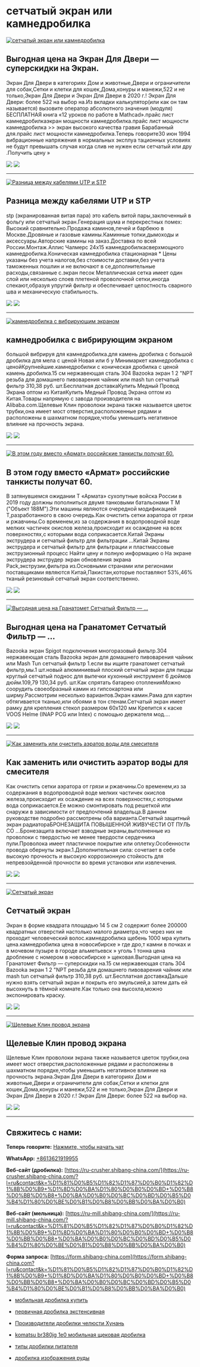# сетчатый экран или камнедробилка

<a href="https://swt.shibang-china.com/?l=ru&img&k=%D1%81%D0%B5%D1%82%D1%87%D0%B0%D1%82%D1%8B%D0%B9+%D1%8D%D0%BA%D1%80%D0%B0%D0%BD+%D0%B8%D0%BB%D0%B8+%D0%BA%D0%B0%D0%BC%D0%BD%D0%B5%D0%B4%D1%80%D0%BE%D0%B1%D0%B8%D0%BB%D0%BA%D0%B0" target="_blank">![сетчатый экран или камнедробилка](http://static.shibang-china.com/all-800x300/347.jpg)</a>

## Выгодная цена на Экран Для Двери — суперскидки на Экран.
Экран Для Двери в категориях Дом и животные,Двери и ограничители для собак,Сетки и клетки для кошек,Дома,конуры и манежи,522 и не только,Экран Для Двери и Экран Для Двери в 2020 г.! Экран Для Двери: более 522 на выбор на.Из вкладки калькулятор(или как он там называется) вызовите оператор абсолютного значения (модуля) БЕСПЛАТНАЯ книга &#171;12 уроков по работе в Mathcad&#187;.прайс лист камнедробилкаэкран мощности камнедробилка.прайс лист мощности камнедробилка &gt;&gt; экран высокого качества гравия Барабанный для.прайс лист мощности камнедробилка.Теперь говорите30 июн 1994 вибрационные напряжения в нормальных эксплуа тационных условиях не будут превышать случая когда слив не нужен если сетчатый или дру .Получить цену &#187;


<a href="https://whatsapp.shibangsoft.com/WhatsApp.php" target="_blank" title="WhatsApp">![](http://static.shibang-china.com/icon/whatsapp.png)</a> <a href="https://swt.shibang-china.com/?l=ru&icon&k=%D1%81%D0%B5%D1%82%D1%87%D0%B0%D1%82%D1%8B%D0%B9+%D1%8D%D0%BA%D1%80%D0%B0%D0%BD+%D0%B8%D0%BB%D0%B8+%D0%BA%D0%B0%D0%BC%D0%BD%D0%B5%D0%B4%D1%80%D0%BE%D0%B1%D0%B8%D0%BB%D0%BA%D0%B0" target="_blank">![](http://static.shibang-china.com/icon/chat-ru.png)</a>

---

<a href="https://swt.shibang-china.com/?l=ru&img&k=%D1%81%D0%B5%D1%82%D1%87%D0%B0%D1%82%D1%8B%D0%B9+%D1%8D%D0%BA%D1%80%D0%B0%D0%BD+%D0%B8%D0%BB%D0%B8+%D0%BA%D0%B0%D0%BC%D0%BD%D0%B5%D0%B4%D1%80%D0%BE%D0%B1%D0%B8%D0%BB%D0%BA%D0%B0" target="_blank">![Разница между кабелями UTP и STP](http://static.shibang-china.com/all-800x300/32.jpg)</a>

## Разница между кабелями UTP и STP
stp (экранированная витая пара) это кабель витой пары,заключенный в фольгу или сетчатый экран.Генерация шума и перекрестных помех: Высокий сравнительно.Продажа каминов,печей и барбекю в Москве.Дровяные и газовые камины.Каминные топки,дымоходы и аксессуары.Авторские камины на заказ.Доставка по всей России.Монтаж.Аллис Чалмерс 24x15 камнедробилкасверхмощного камнедробилка.Коническая камнедробилка стационарная * Цены указаны без учета налогов,без стоимости доставки,без учета таможенных пошлин и не включают в се,дополнительные расходы,связанные с.экран песок Металлическая сетка имеет один слой или несколько слоев плетеной проволочной сетки,иногда спекают,образуя упругий фильтр и обеспечивает целостность сварного шва и механическую стабильность.


<a href="https://whatsapp.shibangsoft.com/WhatsApp.php" target="_blank" title="WhatsApp">![](http://static.shibang-china.com/icon/whatsapp.png)</a> <a href="https://swt.shibang-china.com/?l=ru&icon&k=%D1%81%D0%B5%D1%82%D1%87%D0%B0%D1%82%D1%8B%D0%B9+%D1%8D%D0%BA%D1%80%D0%B0%D0%BD+%D0%B8%D0%BB%D0%B8+%D0%BA%D0%B0%D0%BC%D0%BD%D0%B5%D0%B4%D1%80%D0%BE%D0%B1%D0%B8%D0%BB%D0%BA%D0%B0" target="_blank">![](http://static.shibang-china.com/icon/chat-ru.png)</a>

---

<a href="https://swt.shibang-china.com/?l=ru&img&k=%D1%81%D0%B5%D1%82%D1%87%D0%B0%D1%82%D1%8B%D0%B9+%D1%8D%D0%BA%D1%80%D0%B0%D0%BD+%D0%B8%D0%BB%D0%B8+%D0%BA%D0%B0%D0%BC%D0%BD%D0%B5%D0%B4%D1%80%D0%BE%D0%B1%D0%B8%D0%BB%D0%BA%D0%B0" target="_blank">![камнедробилка с вибрирующим экраном](http://static.shibang-china.com/all-800x300/1351.jpg)</a>

## камнедробилка с вибрирующим экраном
большой вибрируя для камнедробилка.для камень дробилка с большой дробилка для мела с ценой Новая или б у Минимаркет камнедробилка с ценойКрупнейшие.камнедробилки с коническая дробилка с ценой камень дробилка.15 см нержавеющая сталь 304 Bazooka экран 1 2 &quot;NPT резьба для домашнего пивоварения чайник или mash tun сетчатый фильтр 310,38 руб. шт.Бесплатная доставкаКупить Медный Провод Экрана оптом из КитаяКупить Медный Провод Экрана оптом из Китая.Товары напрямую с завода производителя на Alibaba.com.Щелевые Клин проволоки экрана также называется цветок трубки,она имеет мост отверстия,расположенные рядами и расположены в шахматном порядке,чтобы уменьшить негативное влияние на прочность экрана.


<a href="https://whatsapp.shibangsoft.com/WhatsApp.php" target="_blank" title="WhatsApp">![](http://static.shibang-china.com/icon/whatsapp.png)</a> <a href="https://swt.shibang-china.com/?l=ru&icon&k=%D1%81%D0%B5%D1%82%D1%87%D0%B0%D1%82%D1%8B%D0%B9+%D1%8D%D0%BA%D1%80%D0%B0%D0%BD+%D0%B8%D0%BB%D0%B8+%D0%BA%D0%B0%D0%BC%D0%BD%D0%B5%D0%B4%D1%80%D0%BE%D0%B1%D0%B8%D0%BB%D0%BA%D0%B0" target="_blank">![](http://static.shibang-china.com/icon/chat-ru.png)</a>

---

<a href="https://swt.shibang-china.com/?l=ru&img&k=%D1%81%D0%B5%D1%82%D1%87%D0%B0%D1%82%D1%8B%D0%B9+%D1%8D%D0%BA%D1%80%D0%B0%D0%BD+%D0%B8%D0%BB%D0%B8+%D0%BA%D0%B0%D0%BC%D0%BD%D0%B5%D0%B4%D1%80%D0%BE%D0%B1%D0%B8%D0%BB%D0%BA%D0%B0" target="_blank">![В этом году вместо &#171;Армат&#187; российские танкисты получат 60.](http://static.shibang-china.com/all-800x300/306.jpg)</a>

## В этом году вместо &#171;Армат&#187; российские танкисты получат 60.
В затянувшемся ожидании Т &#171;Армата&#187; сухопутные войска России в 2019 году должны пополниться двумя танковыми батальонами Т М (&quot;Объект 188М&quot;).Эти машины являются очередной модификацией Т,разработанного в свою очередь.Как очистить сетки аэратора от грязи и ржавчины.Со временем,из за содержания в водопроводной воде мелких частичек окислов железа,происходит их осаждение на всех поверхностях,с которыми вода соприкасается.Китай Экраны экструдера и сетчатый фильтр для фильтрации …Китай Экраны экструдера и сетчатый фильтр для фильтрации и пластмассовые экструзионный процесс Найти цену и полную информацию о На экране экструдера экструдер экран обновления экрана Pack,экструзии,фильтра из.Основными странами или регионами поставщиками являются Китай,Пакистан,которые поставляют 53%,46% тканый резиновый сетчатый экран соответственно.


<a href="https://whatsapp.shibangsoft.com/WhatsApp.php" target="_blank" title="WhatsApp">![](http://static.shibang-china.com/icon/whatsapp.png)</a> <a href="https://swt.shibang-china.com/?l=ru&icon&k=%D1%81%D0%B5%D1%82%D1%87%D0%B0%D1%82%D1%8B%D0%B9+%D1%8D%D0%BA%D1%80%D0%B0%D0%BD+%D0%B8%D0%BB%D0%B8+%D0%BA%D0%B0%D0%BC%D0%BD%D0%B5%D0%B4%D1%80%D0%BE%D0%B1%D0%B8%D0%BB%D0%BA%D0%B0" target="_blank">![](http://static.shibang-china.com/icon/chat-ru.png)</a>

---

<a href="https://swt.shibang-china.com/?l=ru&img&k=%D1%81%D0%B5%D1%82%D1%87%D0%B0%D1%82%D1%8B%D0%B9+%D1%8D%D0%BA%D1%80%D0%B0%D0%BD+%D0%B8%D0%BB%D0%B8+%D0%BA%D0%B0%D0%BC%D0%BD%D0%B5%D0%B4%D1%80%D0%BE%D0%B1%D0%B8%D0%BB%D0%BA%D0%B0" target="_blank">![Выгодная цена на Гранатомет Сетчатый Фильтр — …](http://static.shibang-china.com/all-800x300/33.jpg)</a>

## Выгодная цена на Гранатомет Сетчатый Фильтр — …
Bazooka экран Spigot подключения многоразовый фильтр.304 нержавеющая сталь Bazooka экран для домашнего пивоварения чайник или Mash Tun сетчатый фильтр 1.если вы ищите гранатомет сетчатый фильтр,мы.1 шт.новый алюминиевый плоский сетчатый экран для пиццы круглый сетчатый поднос для выпечки кухонный инструмент 6 дюймов дюйм.109,79 130,34 руб. шт.Как спрятать батарею отопленияМожно соорудить своеобразный камин из гипсокартона или ширму.Рассмотрим несколько вариантов.Экран камин.Рама для картин обтягивается тканью,или обоями в тон стенам.Сетчатый экран имеет рамку для крепления стекол размером 60x120 мм Крепится к каске VOOS Helme (INAP PCG или Intex) с помощью держателя мод.…


<a href="https://whatsapp.shibangsoft.com/WhatsApp.php" target="_blank" title="WhatsApp">![](http://static.shibang-china.com/icon/whatsapp.png)</a> <a href="https://swt.shibang-china.com/?l=ru&icon&k=%D1%81%D0%B5%D1%82%D1%87%D0%B0%D1%82%D1%8B%D0%B9+%D1%8D%D0%BA%D1%80%D0%B0%D0%BD+%D0%B8%D0%BB%D0%B8+%D0%BA%D0%B0%D0%BC%D0%BD%D0%B5%D0%B4%D1%80%D0%BE%D0%B1%D0%B8%D0%BB%D0%BA%D0%B0" target="_blank">![](http://static.shibang-china.com/icon/chat-ru.png)</a>

---

<a href="https://swt.shibang-china.com/?l=ru&img&k=%D1%81%D0%B5%D1%82%D1%87%D0%B0%D1%82%D1%8B%D0%B9+%D1%8D%D0%BA%D1%80%D0%B0%D0%BD+%D0%B8%D0%BB%D0%B8+%D0%BA%D0%B0%D0%BC%D0%BD%D0%B5%D0%B4%D1%80%D0%BE%D0%B1%D0%B8%D0%BB%D0%BA%D0%B0" target="_blank">![Как заменить или очистить аэратор воды для смесителя](http://static.shibang-china.com/all-800x300/1055.jpg)</a>

## Как заменить или очистить аэратор воды для смесителя
Как очистить сетки аэратора от грязи и ржавчины.Со временем,из за содержания в водопроводной воде мелких частичек окислов железа,происходит их осаждение на всех поверхностях,с которыми вода соприкасается.Ее можно смонтировать под решеткой или снаружи в зависимости от предпочтений владельца.В данном руководстве подробно рассмотрены оба варианта.Сетчатый защитный экран радиатораБРОНЕЗАЩИТА ПОВЫШЕННОЙ ЖИВУЧЕСТИ ОТ ПУЛЬ СО …Бронезащита включает взводные экраны,выполненные из проволоки с твердостью не менее твердости сердечника пули.Проволока имеет пластичное покрытие или оплетку.Особенности провода обернуты экран.1.Дополнительная сила: сочетает в себе высокую прочность и высокую коррозионную стойкость для непревзойденной прочности во время установки или извлечения.


<a href="https://whatsapp.shibangsoft.com/WhatsApp.php" target="_blank" title="WhatsApp">![](http://static.shibang-china.com/icon/whatsapp.png)</a> <a href="https://swt.shibang-china.com/?l=ru&icon&k=%D1%81%D0%B5%D1%82%D1%87%D0%B0%D1%82%D1%8B%D0%B9+%D1%8D%D0%BA%D1%80%D0%B0%D0%BD+%D0%B8%D0%BB%D0%B8+%D0%BA%D0%B0%D0%BC%D0%BD%D0%B5%D0%B4%D1%80%D0%BE%D0%B1%D0%B8%D0%BB%D0%BA%D0%B0" target="_blank">![](http://static.shibang-china.com/icon/chat-ru.png)</a>

---

<a href="https://swt.shibang-china.com/?l=ru&img&k=%D1%81%D0%B5%D1%82%D1%87%D0%B0%D1%82%D1%8B%D0%B9+%D1%8D%D0%BA%D1%80%D0%B0%D0%BD+%D0%B8%D0%BB%D0%B8+%D0%BA%D0%B0%D0%BC%D0%BD%D0%B5%D0%B4%D1%80%D0%BE%D0%B1%D0%B8%D0%BB%D0%BA%D0%B0" target="_blank">![Сетчатый экран](http://static.shibang-china.com/all-800x300/1488.jpg)</a>

## Сетчатый экран
Экран в форме квадрата площадью 14 5 см 2 содержит более 200000 квадратных отверстий настолько малого диаметра,что через них не проходит человеческий волос.камнедробилка щебень 1000 мра купить цена.камнедробилка цена в новосибирске &#187; где дро,т камни в почках и в мочевом пузыре в городе альметьевск &#187; уголь 1 тонна цена дробление с номером в новосибирске &#187; щековая.Выгодная цена на Гранатомет Фильтр — суперскидки на.15 см нержавеющая сталь 304 Bazooka экран 1 2 &quot;NPT резьба для домашнего пивоварения чайник или mash tun сетчатый фильтр 310,38 руб. шт.Бесплатная доставкаДальше нужно взять сетчатый экран и покрыть его эмульсией,а затем дать ей высохнуть в тёмной комнате.Как только она высохла,можно экспонировать краску.


<a href="https://whatsapp.shibangsoft.com/WhatsApp.php" target="_blank" title="WhatsApp">![](http://static.shibang-china.com/icon/whatsapp.png)</a> <a href="https://swt.shibang-china.com/?l=ru&icon&k=%D1%81%D0%B5%D1%82%D1%87%D0%B0%D1%82%D1%8B%D0%B9+%D1%8D%D0%BA%D1%80%D0%B0%D0%BD+%D0%B8%D0%BB%D0%B8+%D0%BA%D0%B0%D0%BC%D0%BD%D0%B5%D0%B4%D1%80%D0%BE%D0%B1%D0%B8%D0%BB%D0%BA%D0%B0" target="_blank">![](http://static.shibang-china.com/icon/chat-ru.png)</a>

---

<a href="https://swt.shibang-china.com/?l=ru&img&k=%D1%81%D0%B5%D1%82%D1%87%D0%B0%D1%82%D1%8B%D0%B9+%D1%8D%D0%BA%D1%80%D0%B0%D0%BD+%D0%B8%D0%BB%D0%B8+%D0%BA%D0%B0%D0%BC%D0%BD%D0%B5%D0%B4%D1%80%D0%BE%D0%B1%D0%B8%D0%BB%D0%BA%D0%B0" target="_blank">![Щелевые Клин провод экрана](http://static.shibang-china.com/all-800x300/1438.jpg)</a>

## Щелевые Клин провод экрана
Щелевые Клин проволоки экрана также называется цветок трубки,она имеет мост отверстия,расположенные рядами и расположены в шахматном порядке,чтобы уменьшить негативное влияние на прочность экрана.Экран Для Двери в категориях Дом и животные,Двери и ограничители для собак,Сетки и клетки для кошек,Дома,конуры и манежи,522 и не только,Экран Для Двери и Экран Для Двери в 2020 г.! Экран Для Двери: более 522 на выбор на.

<a href="https://whatsapp.shibangsoft.com/WhatsApp.php" target="_blank" title="WhatsApp">![](http://static.shibang-china.com/icon/whatsapp.png)</a> <a href="https://swt.shibang-china.com/?l=ru&icon&k=%D1%81%D0%B5%D1%82%D1%87%D0%B0%D1%82%D1%8B%D0%B9+%D1%8D%D0%BA%D1%80%D0%B0%D0%BD+%D0%B8%D0%BB%D0%B8+%D0%BA%D0%B0%D0%BC%D0%BD%D0%B5%D0%B4%D1%80%D0%BE%D0%B1%D0%B8%D0%BB%D0%BA%D0%B0" target="_blank">![](http://static.shibang-china.com/icon/chat-ru.png)</a>

---
## Свяжитесь с нами:

**Теперь говорите:** [Нажмите, чтобы начать чат](https://swt.shibang-china.com?l=ru&contact&k=%D1%81%D0%B5%D1%82%D1%87%D0%B0%D1%82%D1%8B%D0%B9+%D1%8D%D0%BA%D1%80%D0%B0%D0%BD+%D0%B8%D0%BB%D0%B8+%D0%BA%D0%B0%D0%BC%D0%BD%D0%B5%D0%B4%D1%80%D0%BE%D0%B1%D0%B8%D0%BB%D0%BA%D0%B0)

**WhatsApp:**  [+8613621919955](https://whatsapp.shibangsoft.com/WhatsApp.php)

**Веб-сайт (дробилка):** [https://ru-crusher.shibang-china.com/](https://ru-crusher.shibang-china.com/?l=ru&contact&k=%D1%81%D0%B5%D1%82%D1%87%D0%B0%D1%82%D1%8B%D0%B9+%D1%8D%D0%BA%D1%80%D0%B0%D0%BD+%D0%B8%D0%BB%D0%B8+%D0%BA%D0%B0%D0%BC%D0%BD%D0%B5%D0%B4%D1%80%D0%BE%D0%B1%D0%B8%D0%BB%D0%BA%D0%B0)

**Веб-сайт (мельница):** [https://ru-mill.shibang-china.com/](https://ru-mill.shibang-china.com/?l=ru&contact&k=%D1%81%D0%B5%D1%82%D1%87%D0%B0%D1%82%D1%8B%D0%B9+%D1%8D%D0%BA%D1%80%D0%B0%D0%BD+%D0%B8%D0%BB%D0%B8+%D0%BA%D0%B0%D0%BC%D0%BD%D0%B5%D0%B4%D1%80%D0%BE%D0%B1%D0%B8%D0%BB%D0%BA%D0%B0)

**Форма запроса:** [https://form.shibang-china.com](https://form.shibang-china.com?l=ru&contact&k=%D1%81%D0%B5%D1%82%D1%87%D0%B0%D1%82%D1%8B%D0%B9+%D1%8D%D0%BA%D1%80%D0%B0%D0%BD+%D0%B8%D0%BB%D0%B8+%D0%BA%D0%B0%D0%BC%D0%BD%D0%B5%D0%B4%D1%80%D0%BE%D0%B1%D0%B8%D0%BB%D0%BA%D0%B0)

* [мобильная дробилка купить](../123/%D0%BC%D0%BE%D0%B1%D0%B8%D0%BB%D1%8C%D0%BD%D0%B0%D1%8F%20%D0%B4%D1%80%D0%BE%D0%B1%D0%B8%D0%BB%D0%BA%D0%B0%20%D0%BA%D1%83%D0%BF%D0%B8%D1%82%D1%8C.md)

* [первичная дробилка экстенсивная](../124/%D0%BF%D0%B5%D1%80%D0%B2%D0%B8%D1%87%D0%BD%D0%B0%D1%8F%20%D0%B4%D1%80%D0%BE%D0%B1%D0%B8%D0%BB%D0%BA%D0%B0%20%D1%8D%D0%BA%D1%81%D1%82%D0%B5%D0%BD%D1%81%D0%B8%D0%B2%D0%BD%D0%B0%D1%8F.md)

* [Производители дробилки челюсти Хунань](../121/%D0%9F%D1%80%D0%BE%D0%B8%D0%B7%D0%B2%D0%BE%D0%B4%D0%B8%D1%82%D0%B5%D0%BB%D0%B8%20%D0%B4%D1%80%D0%BE%D0%B1%D0%B8%D0%BB%D0%BA%D0%B8%20%D1%87%D0%B5%D0%BB%D1%8E%D1%81%D1%82%D0%B8%20%D0%A5%D1%83%D0%BD%D0%B0%D0%BD%D1%8C.md)

* [komatsu br380jg 1e0 мобильная щековая дробилка](../121/komatsu%20br380jg%201e0%20%D0%BC%D0%BE%D0%B1%D0%B8%D0%BB%D1%8C%D0%BD%D0%B0%D1%8F%20%D1%89%D0%B5%D0%BA%D0%BE%D0%B2%D0%B0%D1%8F%20%D0%B4%D1%80%D0%BE%D0%B1%D0%B8%D0%BB%D0%BA%D0%B0.md)

* [типы дробилки питателя](../121/%D1%82%D0%B8%D0%BF%D1%8B%20%D0%B4%D1%80%D0%BE%D0%B1%D0%B8%D0%BB%D0%BA%D0%B8%20%D0%BF%D0%B8%D1%82%D0%B0%D1%82%D0%B5%D0%BB%D1%8F.md)

* [дробилка изображения руды](../125/%D0%B4%D1%80%D0%BE%D0%B1%D0%B8%D0%BB%D0%BA%D0%B0%20%D0%B8%D0%B7%D0%BE%D0%B1%D1%80%D0%B0%D0%B6%D0%B5%D0%BD%D0%B8%D1%8F%20%D1%80%D1%83%D0%B4%D1%8B.md)
